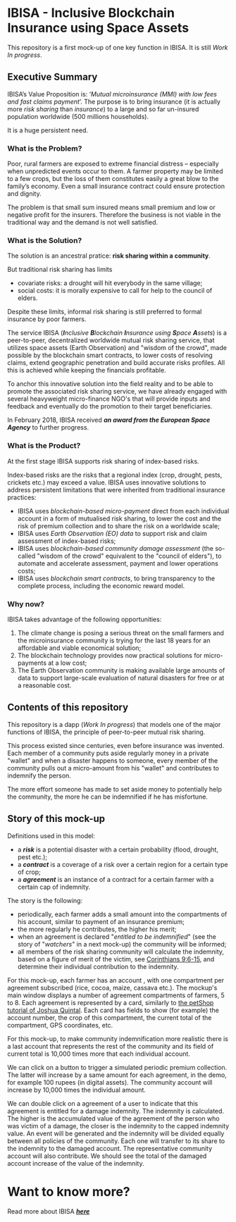 # IBISA - Inclusive Blockchain Insurance using Space Assets
This repository is a first mock-up of one key function in IBISA. It is still _Work In progress_.
## Executive Summary
IBISA’s Value Proposition is: ‘_Mutual microinsurance (MMI) with low fees and fast claims payment_’. The purpose is to bring insurance (it is actually more _risk sharing_ than _insurance_) to a large and so far un-insured population worldwide (500 millions households). 

It is a huge persistent need.
### What is the Problem?
Poor, rural farmers are exposed to extreme financial distress – especially when unpredicted events occur to them.  A farmer property may be limited to a few crops, but the loss of them constitutes easily a great blow to the family’s economy. Even a small insurance contract could ensure protection and dignity. 

The problem is that small sum insured means small premium and low or negative profit for the insurers.  Therefore the business is not viable in the traditional way and the demand is not well satisfied. 
### What is the Solution?
The solution is an ancestral pratice: **risk sharing within a community**.

But traditional risk sharing has limits
  * covariate risks: a drought will hit everybody in the same village;
  * social costs: it is morally expensive to call for help to the council of elders.
  
Despite these limits, informal risk sharing is still preferred to formal insurance by poor farmers.

The service IBISA (_**I**nclusive **B**lockchain **I**nsurance using **S**pace **A**ssets_) is a peer-to-peer, decentralized worldwide mutual risk sharing service, that utilizes space assets (Earth Observation) and "wisdom of the crowd", made possible by the blockchain smart contracts, to lower costs of resolving claims, extend geographic penetration and build accurate risks profiles. All this is achieved while keeping the financials profitable.

To anchor this innovative solution into the field reality and to be able to promote the associated risk sharing service, we have already engaged with several heavyweight micro-finance NGO's that will provide inputs and feedback and eventually do the promotion to their target beneficiaries.

In February 2018, IBISA received **_an award from the European Space Agency_** to further progress.

### What is the Product?
At the first stage IBISA supports risk sharing of index-based risks.

Index-based risks are the risks that a regional index (crop, drought, pests, crickets etc.) may exceed a value. IBISA uses innovative solutions to address persistent limitations that were inherited from traditional insurance practices:
* IBISA uses _blockchain-based micro-payment_ direct from each individual account in a form of mutualised risk sharing, to lower the cost and the risk of premium collection and to share the risk on a worldwide scale;
* IBISA uses _Earth Observation (EO) data_ to support risk and claim assessment of index-based risks;
* IBISA uses _blockchain-based community damage assessment_ (the so-called "wisdom of the crowd" equivalent to the "council of elders"), to automate and accelerate assessment, payment and lower operations costs;
* IBISA uses _blockchain smart contracts_, to bring transparency to the complete process, including the economic reward model.
### Why now?
IBISA takes advantage of the following opportunities:
1. The climate change is posing a serious threat on the small farmers and the microinsurance community is trying for the last 18 years for an affordable and viable economical solution;
1. The blockchain technology provides now practical solutions for micro-payments at a low cost;
1. The Earth Observation community is making available large amounts of data to support large-scale evaluation of natural disasters for free or at a reasonable cost.
## Contents of this repository
This repository is a dapp (_Work In progress_) that models one of the major functions of IBISA, the principle of peer-to-peer mutual risk sharing.

This process existed since centuries, even before insurance was invented. 
Each member of a community puts aside regularly money in a private "wallet" and when a disaster happens to someone, 
every member of the community pulls out a micro-amount from his "wallet" and contributes to indemnify the person.

The more effort someone has made to set aside money to potentially help the community, the more he can be indemnified if he has misfortune.
## Story of this mock-up
Definitions used in this model:
* a **_risk_** is a potential disaster with a certain probability (flood, drought, pest etc.);
* a **_contract_** is a coverage of a risk over a certain region for a certain type of crop;
* a **_agreement_** is an instance of a contract for a certain farmer with a certain cap of indemnity.

The story is the following:
* periodically, each farmer adds a small amount into the compartments of his account, similar to payment of an insurance premium;
* the more regularly he contributes, the higher his merit;
* when an agreement  is declared "_entitled to be indemnified_" (see the story of "_watchers_" in a next mock-up) the community will be informed;
* all members of the risk sharing community will calculate the indemnity, based on a figure of merit of the victim, see [Corinthians 9:6-15](https://www.biblegateway.com/passage/?search=2%20Corinthians%209:6-15), and determine their individual contribution to the indemnity.

For this mock-up, each farmer has an account , with one compartment per agreement subscribed (rice, cocoa, maize, cassava etc.).
The mockup's main window displays a number of agreement compartments of farmers, 5 to 8. Each agreement is represented by a card, similarly to [the petShop tutorial of Joshua Quintal](http://truffleframework.com/tutorials/pet-shop).
Each card has fields to show (for example) the account number, the crop of this compartment, the current total of the compartment, GPS coordinates, etc.

For this mock-up, to make community indemnification more realistic there is a last account that represents the rest of the community and its field of current total is 10,000 times more that each individual account.

We can click on a button to trigger a simulated periodic premium collection. 
The latter will increase by a same amount for each agreement, in the demo, for example 100 rupees (in digital assets).
The community account will increase by 10,000 times the individual amount.

We can double click on a agreement of a user to indicate that this agreement is entitled for a damage indemnity.
The indemnity is calculated. 
The higher is the accumulated value of the agreement of the person who was victim of a damage, the closer is the indemnity to the capped indemnity value.
An event will be generated and the indemnity will be divided equally between all policies of the community.
Each one will transfer to its share to the indemnity to the damaged account.
The representative community account will also contribute. We should see the total of the damaged account increase of the value of the indemnity.
# Want to know more?

Read more about IBISA [**_here_**](http://www.bitbank.lu/ibisa)

